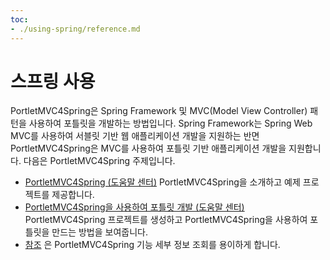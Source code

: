 ```yaml
---
toc:
- ./using-spring/reference.md
---
```

# 스프링 사용

PortletMVC4Spring은 Spring Framework 및 MVC(Model View Controller) 패턴을 사용하여 포틀릿을 개발하는 방법입니다. Spring Framework는 Spring Web MVC를 사용하여 서블릿 기반 웹 애플리케이션 개발을 지원하는 반면 PortletMVC4Spring은 MVC를 사용하여 포틀릿 기반 애플리케이션 개발을 지원합니다. 다음은 PortletMVC4Spring 주제입니다.

* [PortletMVC4Spring \(도움말 센터\)](https://help.liferay.com/hc/ko/articles/360029850931-PortletMVC4Spring) PortletMVC4Spring을 소개하고 예제 프로젝트를 제공합니다.
* [PortletMVC4Spring을 사용하여 포틀릿 개발 \(도움말 센터\)](https://help.liferay.com/hc/ko/articles/360029028171-Developing-a-Portlet-Using-PortletMVC4Spring) PortletMVC4Spring 프로젝트를 생성하고 PortletMVC4Spring을 사용하여 포틀릿을 만드는 방법을 보여줍니다.
* [참조](./using-spring/reference.md) 은 PortletMVC4Spring 기능 세부 정보 조회를 용이하게 합니다.